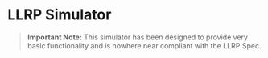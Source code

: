 # LLRP Simulator

> **Important Note:** This simulator has been designed to provide very basic
> functionality and is nowhere near compliant with the LLRP Spec.
